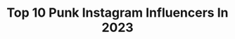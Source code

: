 ---
title: Top 10 Punk Instagram Influencers In 2023
description: >-
  Find top punk Instagram influencers in 2023. Most popular hashtags: #gothgoth #gothicstyle #goth #darkbeauty.
platform: Instagram
hits: 2533
text_top: See the best Instagram profiles on inBeat.
text_bottom: Our database holds 2533 Instagram influencers like this for you to connect with.
profiles:
  - username: "gianmarco_rottaro"
    fullname: >-
      Holy🌹
    bio: >-
      ✝️ È pop punk 🤟🏻 🎵coming soon🎵
    location: "Italy"
    followers: 953808
    engagement: 912
    commentsToLikes: 0.029713
    id: ck8weinxje3tv0j787v4ljm72
    verified: false
    hashtags: "#maxibonwaffle, #tudachewafflestai, #adv, #myfoxactitude"
  - username: "rikesworld"
    fullname: >-
      Rike
    bio: >-
      Willkommen in wilden Chaos zwischen Alleinerziehend, Selbstständig, Sport und dem Punktehund.
    location: "Germany"
    followers: 5607
    engagement: 1668
    commentsToLikes: 0.070652
    id: ck6ud3mwriyb90j71xh5pwjb3
    verified: false
    hashtags: "#happybirthday, #familie, #neuanfang, #alleinerziehend"
  - username: "viivivalokainen"
    fullname: >-
      VIIVI VALOKAINEN
    bio: >-
      Äiti & ikuinen punkkari - Vertaistukea, aitoja fiiliksiä, mun+skidin tyyliä - Avointa puhetta - vaikeistakin asioista ’DM/ Viivivalokainen@gmail.com
    location: "Finland"
    followers: 16985
    engagement: 1147
    commentsToLikes: 0.232394
    id: ck6tzivyg9ym50j71u8cq50gx
    verified: false
    hashtags: "#muoti, #instablogitfinland, #igersfinland, #vauva2018"
  - username: "sorarap"
    fullname: >-
      🖤💜 空 SøRā RĀP空 💜🖤
    bio: >-
      Quería una banda de punk/pop pero como no tengo amigos me dediqué al rap. [+125.000 subs youtube]🤯 Rapero con alma punkrock ⏬💜Mi nueva locura💀⏬
    location: "Spain"
    followers: 11126
    engagement: 851
    commentsToLikes: 0.095418
    id: ckf5q4oyy86c60j23mkmv6elp
    verified: false
    hashtags: "#alternativeboy, #emohair, #emoboys, #scenecore"
  - username: "siljasailor"
    fullname: >-
      Silja Sailor
    bio: >-
      Punk Rocker | Shapeshifter Aesthete | Leo Vintage Vibes | Beauty Junkie ☠️ 🇫🇮 🇪🇬 🇬🇧 📍 London, UK
    location: "United Kingdom"
    followers: 11228
    engagement: 1002
    commentsToLikes: 0.063245
    id: ck55ko7ggzqwl0i1128rp0woy
    verified: false
    hashtags: "#motd, #chesttattoo, #ladylucksboutique, #vintageinspired"
  - username: "saro_beatbox"
    fullname: >-
      SARO
    bio: >-
      French Beatbox Looper From Rennes 🔴⚫️ 🏆 World Beatbox Champion 🥇 Grand Beatbox Battle Champion 🥇 french beatbox team (team punk) Sweat/tshirt/Mask ⬇️
    location: "France"
    followers: 131586
    engagement: 682
    commentsToLikes: 0.016923
    id: ck5zo7jhvpxq30i1437k8elvc
    verified: true
    hashtags: "#18september, #beatbox, #saro, #zag"
  - username: "laurendonzis"
    fullname: >-
      lauren <3
    bio: >-
      molly on #nogoodnick on @netflix hannah on “punky brewster” on @peacocktv a3 artists agency / untitled
    location: "United States"
    followers: 523814
    engagement: 1134
    commentsToLikes: 0.009071
    id: ck14lhyfeurln0i1915igmor7
    verified: false
    hashtags: "#punkybrewster, #peacock"
  - username: "katja_burkard_official"
    fullname: >-
      Katja Burkard
    bio: >-
      • TV-Moderatorin, RTL, PUNKT 12 • Bestseller: WECHSELJAHRE? KEINE PANIK! • Impressum: Katja Burkard c/o @zum.impressum • Kontakt: katja@divimove.com
    location: "Germany"
    followers: 178874
    engagement: 222
    commentsToLikes: 0.057442
    id: ck5ci2cearvsm0i111ucos5dj
    verified: true
    hashtags: "#rtl, #wereinatmetmussauchausatmen, #vorfreude, #kurzvorweihnachten"
  - username: "cherrylips.cherry"
    fullname: >-
      Cherrylips Model
    bio: >-
      Moonchild Creature 🌙🔮🦇 Latex♦Alternative♦Goth Model Punkrave Ambassador Host @darkcelona_tv Barcelona/Berlin 📷For shoot bookings/collabs/merch DM 💌
    location: ""
    followers: 20945
    engagement: 643
    commentsToLikes: 0.054870
    id: ck6u9m18qyark0j71wsrbzvfs
    verified: false
    hashtags: "#grungegirl, #gothbabe, #gothaccessories, #darkbeauty"
  - username: "jagermiss"
    fullname: >-
      MUA 🦇 Makeup 🦇 Макияж 🦇 Goth
    bio: >-
      Elena Agafonova, SPB, Russia 💎 MUA Визажист-гримëр 💎 D.I.Y. Крафт, реквизит, бутафория 💎 Фотографирую себя сама 💎 Мать двоих ежей 💎 Goth ⛓ Punk
    location: "Russia"
    followers: 5256
    engagement: 1500
    commentsToLikes: 0.056511
    id: ck5cjt8ytvgjn0i11orffqbp0
    verified: false
    hashtags: "#colormakeup, #gothicaesthetic, #gothstyle, #gothgirls"
---